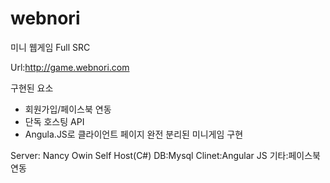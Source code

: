 # webnori

미니 웹게임 Full SRC

Url:http://game.webnori.com

구현된 요소

* 회원가입/페이스북 연동
* 단독 호스팅 API
* Angula.JS로 클라이언트 페이지 완전 분리된 미니게임 구현

Server: Nancy Owin Self Host(C#)
DB:Mysql
Clinet:Angular JS
기타:페이스북 연동


